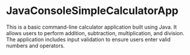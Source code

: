 # JavaConsoleSimpleCalculatorApp
This is a basic command-line calculator application built using Java. It allows users to perform addition, subtraction, multiplication, and division. The application includes input validation to ensure users enter valid numbers and operators.

